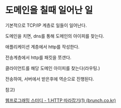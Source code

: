# 도메인을 칠때 일어난 일



기본적으로 TCP/IP 계층로 일들이 일어난다.

도메인을 치면, dns를 통해 도메인의 아이피를 찾는다.

애플리케이션 계층에서 http를 작성한다.

전송계층에서 http를 패킷을 쪼갠다.

클라이언트를 해당 도메인 아이피를 찾는다(라우팅.)

전송하여, 서버에서 받은후에 역순으로 진행된다.



참고)

[웹프로그래밍 스터디 - 1.HTTP 따라잡기(1) (brunch.co.kr)](https://brunch.co.kr/@springboot/16)





